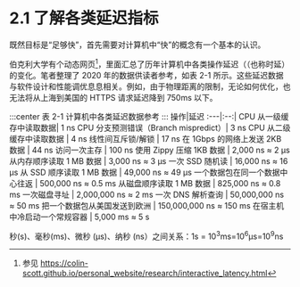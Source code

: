 # 2.1 了解各类延迟指标

既然目标是“足够快”，首先需要对计算机中“快”的概念有一个基本的认识。

伯克利大学有个动态网页[^1]，里面汇总了历年计算机中各类操作延迟（（也称时延）的变化。笔者整理了 2020 年的数据供读者参考，如表 2-1 所示。这些延迟数据与软件设计和性能调优息息相关。例如，由于物理距离的限制，无论如何优化，也无法将从上海到美国的 HTTPS 请求延迟降到 750ms 以下。

:::center
表 2-1 计算机中各类延迟数据参考
:::
操作|延迟
:---|:--:|
CPU 从一级缓存中读取数据| 1 ns
CPU 分支预测错误（Branch mispredict）| 3 ns
CPU 从二级缓存中读取数据 | 4 ns
线性间互斥锁/解锁 | 17 ns
在 1Gbps 的网络上发送 2KB 数据 | 44 ns
访问一次主存 | 100 ns
使用 Zippy 压缩 1KB 数据 | 2,000 ns ≈ 2 μs
从内存顺序读取 1 MB 数据 | 3,000 ns ≈ 3 μs
一次 SSD 随机读 | 16,000 ns  ≈ 16 μs
从 SSD 顺序读取 1 MB 数据 | 49,000 ns  ≈ 49 μs
一个数据包在同一个数据中心往返 | 500,000 ns  ≈ 0.5 ms
从磁盘顺序读取 1 MB 数据 | 825,000 ns  ≈ 0.8 ms
一次磁盘寻址 | 2,000,000 ns ≈ 2 ms
一次 DNS 解析查询 | 50,000,000 ns ≈ 50 ms
把一个数据包从美国发送到欧洲 | 150,000,000 ns ≈ 150 ms
在宿主机中冷启动一个常规容器 | 5,000 ms ≈ 5 s

秒(s)、毫秒(ms)、微秒 (μs)、纳秒 (ns）之间关系：1s = 10<sup>3</sup>ms=10<sup>6</sup>μs=10<sup>9</sup>ns 

[^1]: 参见 https://colin-scott.github.io/personal_website/research/interactive_latency.html